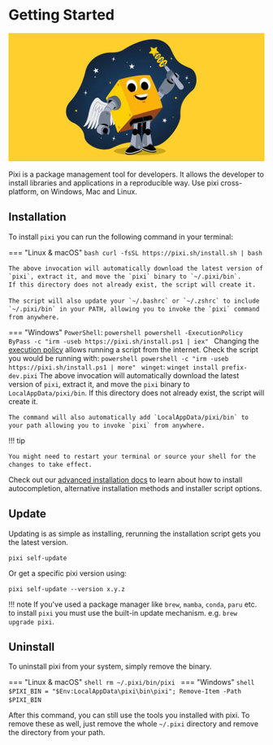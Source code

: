 # Getting Started
![Pixi with magic wand](assets/pixi.webp)

Pixi is a package management tool for developers.
It allows the developer to install libraries and applications in a reproducible way.
Use pixi cross-platform, on Windows, Mac and Linux.

## Installation

To install `pixi` you can run the following command in your terminal:

=== "Linux & macOS"
    ```bash
    curl -fsSL https://pixi.sh/install.sh | bash
    ```

    The above invocation will automatically download the latest version of `pixi`, extract it, and move the `pixi` binary to `~/.pixi/bin`.
    If this directory does not already exist, the script will create it.

    The script will also update your `~/.bashrc` or `~/.zshrc` to include `~/.pixi/bin` in your PATH, allowing you to invoke the `pixi` command from anywhere.

=== "Windows"
    `PowerShell`:
    ```powershell
    powershell -ExecutionPolicy ByPass -c "irm -useb https://pixi.sh/install.ps1 | iex"
    ```
    Changing the [execution policy](https://learn.microsoft.com/en-us/powershell/module/microsoft.powershell.core/about/about_execution_policies?view=powershell-7.4#powershell-execution-policies) allows running a script from the internet.
    Check the script you would be running with:
    ```powershell
    powershell -c "irm -useb https://pixi.sh/install.ps1 | more"
    ```
    `winget`:
    ```
    winget install prefix-dev.pixi
    ```
    The above invocation will automatically download the latest version of `pixi`, extract it, and move the `pixi` binary to `LocalAppData/pixi/bin`.
    If this directory does not already exist, the script will create it.

    The command will also automatically add `LocalAppData/pixi/bin` to your path allowing you to invoke `pixi` from anywhere.


!!! tip

    You might need to restart your terminal or source your shell for the changes to take effect.

Check out our [advanced installation docs](./advanced/installation.md) to learn about how to install autocompletion, alternative installation methods and installer script options.


## Update

Updating is as simple as installing, rerunning the installation script gets you the latest version.

```shell
pixi self-update
```
Or get a specific pixi version using:
```shell
pixi self-update --version x.y.z
```

!!! note
    If you've used a package manager like `brew`, `mamba`, `conda`, `paru` etc. to install `pixi`
    you must use the built-in update mechanism. e.g. `brew upgrade pixi`.

## Uninstall

To uninstall pixi from your system, simply remove the binary.

=== "Linux & macOS"
    ```shell
    rm ~/.pixi/bin/pixi
    ```
=== "Windows"
    ```shell
    $PIXI_BIN = "$Env:LocalAppData\pixi\bin\pixi"; Remove-Item -Path $PIXI_BIN
    ```

After this command, you can still use the tools you installed with pixi.
To remove these as well, just remove the whole `~/.pixi` directory and remove the directory from your path.
